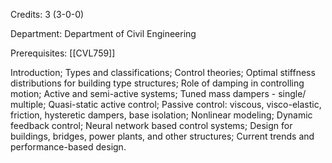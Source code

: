 Credits: 3 (3-0-0)

Department: Department of Civil Engineering

Prerequisites: [[CVL759]]

Introduction; Types and classifications; Control theories; Optimal stiffness distributions for building type structures; Role of damping in controlling motion; Active and semi-active systems; Tuned mass dampers - single/ multiple; Quasi-static active control; Passive control: viscous, visco-elastic, friction, hysteretic dampers, base isolation; Nonlinear modeling; Dynamic feedback control; Neural network based control systems; Design for buildings, bridges, power plants, and other structures; Current trends and performance-based design.